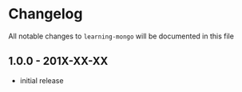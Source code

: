 # Changelog

All notable changes to `learning-mongo` will be documented in this file

## 1.0.0 - 201X-XX-XX

- initial release
